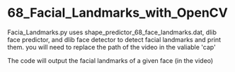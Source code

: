 # 68_Facial_Landmarks_with_OpenCV

Facia_Landmarks.py uses shape_predictor_68_face_landmarks.dat, dlib face predictor, and dlib face detector to detect facial landmarks and print them.
you will need to replace the path of the video in the valiable 'cap' 

The code will output the facial landmarks of a given face (in the video) 
